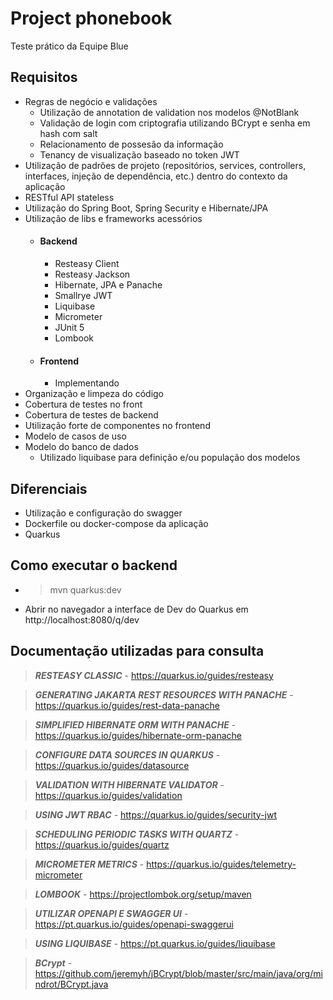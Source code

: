 # Project phonebook

Teste prático da Equipe Blue

## Requisitos

- Regras de negócio e validações
  - Utilização de annotation de validation nos modelos @NotBlank
  - Validação de login com criptografia utilizando BCrypt e senha em hash com salt
  - Relacionamento de possesão da informação
  - Tenancy de visualização baseado no token JWT
- Utilização de padrões de projeto (repositórios, services, controllers, interfaces, injeção de dependência, etc.) dentro do contexto da aplicação
- RESTful API stateless
- Utilização do Spring Boot, Spring Security e Hibernate/JPA
- Utilização de libs e frameworks acessórios
  - #### Backend
    - Resteasy Client
    - Resteasy Jackson
    - Hibernate, JPA e Panache
    - Smallrye JWT
    - Liquibase
    - Micrometer
    - JUnit 5
    - Lombook
  - #### Frontend
    - Implementando
- Organização e limpeza do código
- Cobertura de testes no front
- Cobertura de testes de backend
- Utilização forte de componentes no frontend
- Modelo de casos de uso
- Modelo do banco de dados
  - Utilizado liquibase para definição e/ou população dos modelos

## Diferenciais
- Utilização e configuração do swagger
- Dockerfile ou docker-compose da aplicação
- Quarkus

## Como executar o backend
- > mvn quarkus:dev
- Abrir no navegador a interface de Dev do Quarkus em http://localhost:8080/q/dev

## Documentação utilizadas para consulta
> **_RESTEASY CLASSIC_** - https://quarkus.io/guides/resteasy

> **_GENERATING JAKARTA REST RESOURCES WITH PANACHE_** - https://quarkus.io/guides/rest-data-panache

> **_SIMPLIFIED HIBERNATE ORM WITH PANACHE_** - https://quarkus.io/guides/hibernate-orm-panache

> **_CONFIGURE DATA SOURCES IN QUARKUS_** - https://quarkus.io/guides/datasource

> **_VALIDATION WITH HIBERNATE VALIDATOR_** - https://quarkus.io/guides/validation

> **_USING JWT RBAC_** - https://quarkus.io/guides/security-jwt

> **_SCHEDULING PERIODIC TASKS WITH QUARTZ_** - https://quarkus.io/guides/quartz

> **_MICROMETER METRICS_** - https://quarkus.io/guides/telemetry-micrometer

> **_LOMBOOK_** - https://projectlombok.org/setup/maven

> **_UTILIZAR OPENAPI E SWAGGER UI_** - https://pt.quarkus.io/guides/openapi-swaggerui

> **_USING LIQUIBASE_** - https://pt.quarkus.io/guides/liquibase

> **_BCrypt_** - https://github.com/jeremyh/jBCrypt/blob/master/src/main/java/org/mindrot/BCrypt.java